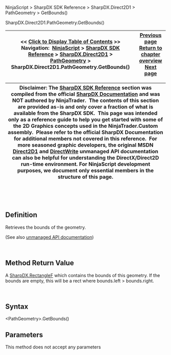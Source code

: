 ﻿


NinjaScript \> SharpDX SDK Reference \> SharpDX.Direct2D1 \> PathGeometry \> GetBounds()






















SharpDX.Direct2D1\.PathGeometry.GetBounds()







| \<\< [Click to Display Table of Contents](sharpdx_direct2d1_pathgeometry_getbounds.md) \>\> **Navigation:**     [NinjaScript](ninjascript-1.md) \> [SharpDX SDK Reference](sharpdx_sdk_reference-1.md) \> [SharpDX.Direct2D1](sharpdx_direct2d1-1.md) \> [PathGeometry](sharpdx_direct2d1_pathgeometry-1.md) \> SharpDX.Direct2D1\.PathGeometry.GetBounds() | [Previous page](sharpdx_direct2d1_pathgeometry_fillcontainspoint-1.md) [Return to chapter overview](sharpdx_direct2d1_pathgeometry-1.md) [Next page](sharpdx_direct2d1_pathgeometry_open-1.md) |
| --- | --- |













| Disclaimer: The [SharpDX SDK Reference](sharpdx_sdk_reference-1.md) section was compiled from the official [SharpDX Documentation](http://sharpdx.org/) and was NOT authored by NinjaTrader.  The contents of this section are provided as\-is and only cover a fraction of what is available from the SharpDX SDK.  This page was intended only as a reference guide to help you get started with some of the 2D Graphics concepts used in the NinjaTrader.Custom assembly.  Please refer to the official SharpDX Documentation for additional members not covered in this reference.  For more seasoned graphic developers, the original MSDN [Direct2D1](https://msdn.microsoft.com/en-us/library/windows/desktop/dd370990.aspx) and [DirectWrite](https://msdn.microsoft.com/en-us/library/windows/desktop/dd368038.aspx) unmanaged API documentation can also be helpful for understanding the DirectX/Direct2D run\-time environment. For NinjaScript development purposes, we document only essential members in the structure of this page. |
| --- |



 


 


## Definition


Retrieves the bounds of the geometry.


(See also [unmanaged API documentation](http://msdn.microsoft.com/en-us/library/dd742751.aspx))


 


## Method Return Value


A [SharpDX.RectangleF](sharpdx_rectanglef-1.md) which contains the bounds of this geometry. If the bounds are empty, this will be a rect where bounds.left \> bounds.right.


 


## Syntax


\<PathGeometry\>.GetBounds()


## Parameters


This method does not accept any parameters








